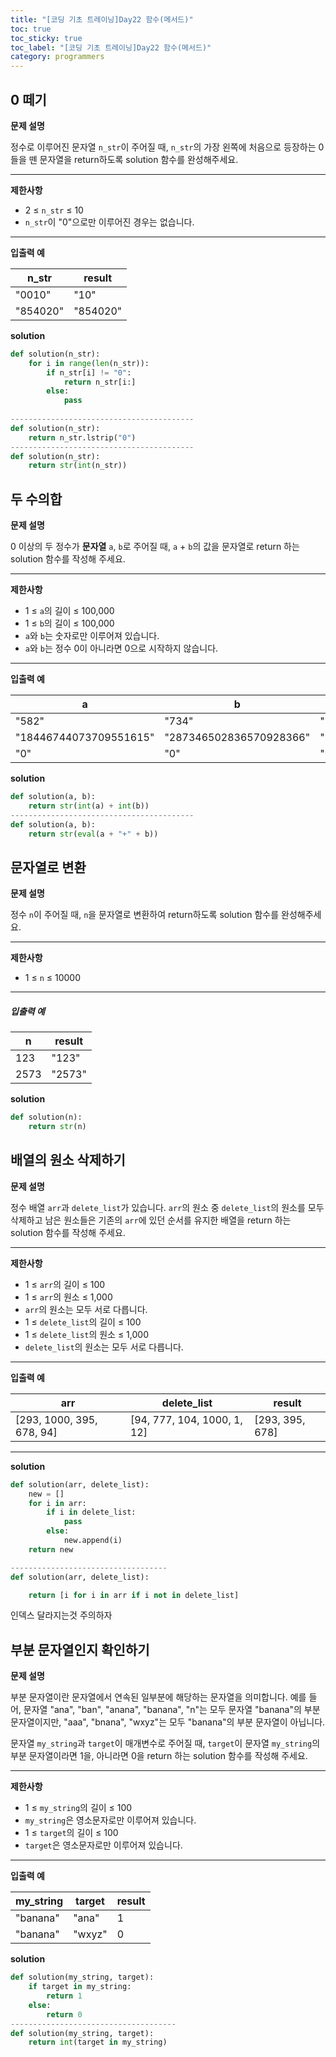 ```yaml
---
title: "[코딩 기초 트레이닝]Day22 함수(메서드)"
toc: true
toc_sticky: true
toc_label: "[코딩 기초 트레이닝]Day22 함수(메서드)"
category: programmers
---
```


## 0 떼기

**문제 설명**

정수로 이루어진 문자열 `n_str`이 주어질 때, `n_str`의 가장 왼쪽에 처음으로 등장하는 0들을 뗀 문자열을 return하도록 solution 함수를 완성해주세요.

------

**제한사항**

- 2 ≤ `n_str` ≤ 10
- `n_str`이 "0"으로만 이루어진 경우는 없습니다.

------

**입출력 예**

| n_str    | result   |
| -------- | -------- |
| "0010"   | "10"     |
| "854020" | "854020" |

**solution**

```python
def solution(n_str):
    for i in range(len(n_str)):
        if n_str[i] != "0":
            return n_str[i:]
        else:
            pass
        
-----------------------------------------
def solution(n_str):
    return n_str.lstrip("0")
-----------------------------------------
def solution(n_str):
    return str(int(n_str))
```

## 두 수의합

**문제 설명**

0 이상의 두 정수가 **문자열** `a`, `b`로 주어질 때, `a` + `b`의 값을 문자열로 return 하는 solution 함수를 작성해 주세요.

------

**제한사항**

- 1 ≤ `a`의 길이 ≤ 100,000
- 1 ≤ `b`의 길이 ≤ 100,000
- `a`와 `b`는 숫자로만 이루어져 있습니다.
- `a`와 `b`는 정수 0이 아니라면 0으로 시작하지 않습니다.

------

**입출력 예**

| a                      | b                       | result                  |
| ---------------------- | ----------------------- | ----------------------- |
| "582"                  | "734"                   | "1316"                  |
| "18446744073709551615" | "287346502836570928366" | "305793246910280479981" |
| "0"                    | "0"                     | "0"                     |

**solution**

```python
def solution(a, b):
    return str(int(a) + int(b))
-----------------------------------------
def solution(a, b):
    return str(eval(a + "+" + b))
```

## 문자열로 변환

**문제 설명**

정수 `n`이 주어질 때, `n`을 문자열로 변환하여 return하도록 solution 함수를 완성해주세요.

------

**제한사항**

- 1 ≤ `n` ≤ 10000

------

##### 입출력 예

| n    | result |
| ---- | ------ |
| 123  | "123"  |
| 2573 | "2573" |

**solution**

```python
def solution(n):
	return str(n)
```

##  배열의 원소 삭제하기

**문제 설명**

정수 배열 `arr`과 `delete_list`가 있습니다. `arr`의 원소 중 `delete_list`의 원소를 모두 삭제하고 남은 원소들은 기존의 `arr`에 있던 순서를 유지한 배열을 return 하는 solution 함수를 작성해 주세요.

------

**제한사항**

- 1 ≤ `arr`의 길이 ≤ 100
- 1 ≤ `arr`의 원소 ≤ 1,000
- `arr`의 원소는 모두 서로 다릅니다.
- 1 ≤ `delete_list`의 길이 ≤ 100
- 1 ≤ `delete_list`의 원소 ≤ 1,000
- `delete_list`의 원소는 모두 서로 다릅니다.

---

**입출력 예**

| arr                       | delete_list                 | result          |
| ------------------------- | --------------------------- | --------------- |
| [293, 1000, 395, 678, 94] | [94, 777, 104, 1000, 1, 12] | [293, 395, 678] |

---

**solution**

```python
def solution(arr, delete_list):
    new = []
    for i in arr:
        if i in delete_list:
            pass
        else:
            new.append(i)
    return new

-----------------------------------
def solution(arr, delete_list):

    return [i for i in arr if i not in delete_list]
```

인덱스 달라지는것 주의하자

## 부분 문자열인지 확인하기

**문제 설명**

부분 문자열이란 문자열에서 연속된 일부분에 해당하는 문자열을 의미합니다. 예를 들어, 문자열 "ana", "ban", "anana", "banana", "n"는 모두 문자열 "banana"의 부분 문자열이지만, "aaa", "bnana", "wxyz"는 모두 "banana"의 부분 문자열이 아닙니다.

문자열 `my_string`과 `target`이 매개변수로 주어질 때, `target`이 문자열 `my_string`의 부분 문자열이라면 1을, 아니라면 0을 return 하는 solution 함수를 작성해 주세요.

------

**제한사항**

- 1 ≤ `my_string`의 길이 ≤ 100
- `my_string`은 영소문자로만 이루어져 있습니다.
- 1 ≤ `target`의 길이 ≤ 100
- `target`은 영소문자로만 이루어져 있습니다.

------

**입출력 예**

| my_string | target | result |
| --------- | ------ | ------ |
| "banana"  | "ana"  | 1      |
| "banana"  | "wxyz" | 0      |

**solution**

```python
def solution(my_string, target):
    if target in my_string:
        return 1
    else:
        return 0
-------------------------------------
def solution(my_string, target):
    return int(target in my_string)
```

